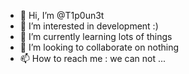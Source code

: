 - 👋 Hi, I’m @T1p0un3t
- 👀 I’m interested in development  :)
- 🌱 I’m currently learning  lots of things
- 💞️ I’m looking to collaborate on nothing
- 📫 How to reach me : we can not ...

<!---
T1p0un3t/T1p0un3t is a ✨ special ✨ repository because its `README.md` (this file) appears on your GitHub profile.
You can click the Preview link to take a look at your changes.
--->
